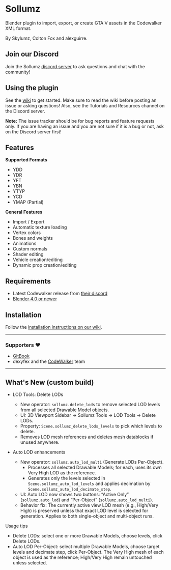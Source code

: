 # Sollumz
Blender plugin to import, export, or create GTA V assets in the Codewalker XML format.

By Skylumz, Colton Fox and alexguirre.

## Join our Discord
Join the Sollumz [discord server](https://discord.sollumz.org/) to ask questions and chat with the community!
## Using the plugin
See the [wiki](https://docs.sollumz.org/) to get started. Make sure to read the wiki before posting an issue or asking questions! Also, see the Tutorials and Resources channel on the Discord server.

**Note:** The issue tracker should be for bug reports and feature requests only. If you are having an issue and you are not sure if it is a bug or not, ask on the Discord server first!

## Features ##

**Supported Formats**
  * YDD
  * YDR
  * YFT
  * YBN
  * YTYP
  * YCD
  * YMAP (Partial)

**General Features**
  * Import / Export
  * Automatic texture loading
  * Vertex colors
  * Bones and weights
  * Animations
  * Custom normals
  * Shader editing
  * Vehicle creation/editing
  * Dynamic prop creation/editing

## Requirements ##
  * Latest Codewalker release from [their discord](https://discord.gg/codewalker)
  * [Blender 4.0 or newer](http://www.blender.org/download/)

## Installation ##

Follow the [installation instructions on our wiki](https://docs.sollumz.org/getting-started/installation).

---
### Supporters ❤️ ###
- [GitBook](https://www.gitbook.com/)
- dexyfex and the [CodeWalker](https://github.com/dexyfex/CodeWalker) team

---
## What's New (custom build)

- LOD Tools: Delete LODs
  - New operator: `sollumz.delete_lods` to remove selected LOD levels from all selected Drawable Model objects.
  - UI: 3D Viewport Sidebar → Sollumz Tools → LOD Tools → Delete LODs.
  - Property: `Scene.sollumz_delete_lods_levels` to pick which levels to delete.
  - Removes LOD mesh references and deletes mesh datablocks if unused anywhere.

- Auto LOD enhancements
  - New operator: `sollumz.auto_lod_multi` (Generate LODs Per-Object).
    - Processes all selected Drawable Models; for each, uses its own Very High LOD as the reference.
    - Generates only the levels selected in `Scene.sollumz_auto_lod_levels` and applies decimation by `Scene.sollumz_auto_lod_decimate_step`.
  - UI: Auto LOD now shows two buttons: “Active Only” (`sollumz.auto_lod`) and “Per-Object” (`sollumz.auto_lod_multi`).
  - Behavior fix: The currently active view LOD mesh (e.g., High/Very High) is preserved unless that exact LOD level is selected for generation. Applies to both single-object and multi-object runs.

Usage tips
- Delete LODs: select one or more Drawable Models, choose levels, click Delete LODs.
- Auto LOD Per-Object: select multiple Drawable Models, choose target levels and decimate step, click Per-Object. The Very High mesh of each object is used as the reference; High/Very High remain untouched unless selected.

